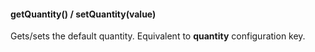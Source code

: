 
#### getQuantity() / setQuantity(value)

Gets/sets the default quantity. Equivalent to __quantity__ configuration key.
